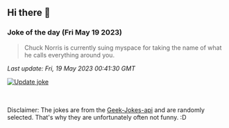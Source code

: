 ## Hi there 👋

### Joke of the day (Fri May 19 2023)
<!-- joke -->
>Chuck Norris is currently suing myspace for taking the name of what he calls everything around you.
<!-- /joke -->

*Last update: Fri, 19 May 2023 00:41:30 GMT*

[![Update joke](https://github.com/nclskfm/nclskfm/actions/workflows/joke.yml/badge.svg)](https://github.com/nclskfm/nclskfm/actions/workflows/joke.yml)

<br><br>
Disclaimer: The jokes are from the [Geek-Jokes-api](https://github.com/sameerkumar18/geek-joke-api) and are randomly selected. That's why they are unfortunately often not funny. :D
